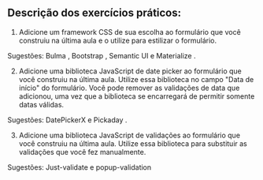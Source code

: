 ## Descrição dos exercícios práticos:

1. Adicione um framework CSS de sua escolha ao formulário que você construiu na última aula e o utilize para estilizar o formulário.

Sugestões: Bulma , Bootstrap , Semantic UI e Materialize .

2. Adicione uma biblioteca JavaScript de date picker ao formulário que você construiu na última aula. Utilize essa biblioteca no campo "Data de início" do formulário. Você pode remover as validações de data que adicionou, uma vez que a biblioteca se 
encarregará de permitir somente datas válidas.

Sugestões: DatePickerX e Pickaday .

3. Adicione uma biblioteca JavaScript de validações ao formulário que você construiu na última aula. Utilize essa biblioteca para substituir as validações que você fez manualmente.

Sugestões: Just-validate e popup-validation
